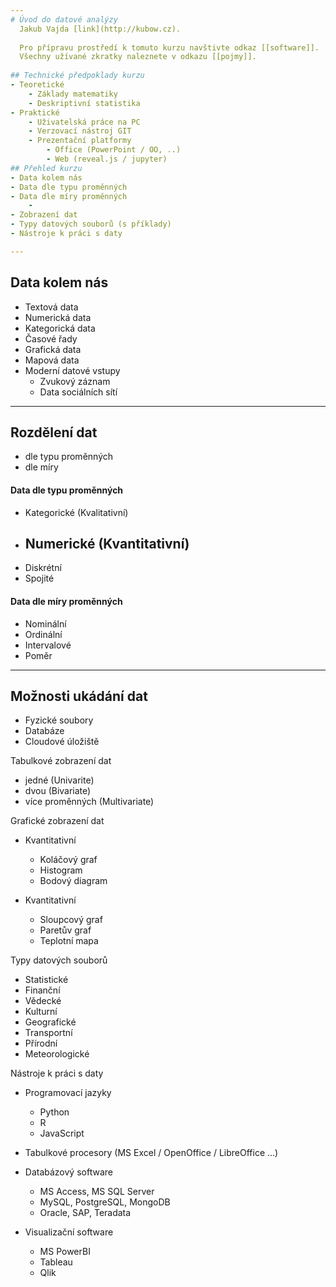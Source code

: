 ```yaml
---
# Úvod do datové analýzy
  Jakub Vajda [link](http://kubow.cz).
  
  Pro přípravu prostředí k tomuto kurzu navštivte odkaz [[software]].
  Všechny užívané zkratky naleznete v odkazu [[pojmy]].
    
## Technické předpoklady kurzu
- Teoretické
	- Základy matematiky
	- Deskriptivní statistika
- Praktické
	- Uživatelská práce na PC
	- Verzovací nástroj GIT
	- Prezentační platformy
		- Office (PowerPoint / OO, ..)
		- Web (reveal.js / jupyter)
## Přehled kurzu
- Data kolem nás
- Data dle typu proměnných
- Data dle míry proměnných
    -
- Zobrazení dat
- Typy datových souborů (s příklady)
- Nástroje k práci s daty

---
```

## Data kolem nás
 - Textová data
 -  Numerická data
 -  Kategorická data
 -  Časové řady
 -  Grafická data
 -  Mapová data
 -  Moderní datové vstupy
	 -  Zvukový záznam
	 -  Data sociálních sítí

---
## Rozdělení dat
  - dle typu proměnných
  - dle míry

#### Data dle typu proměnných

-   Kategorické (Kvalitativní)
-   Numerické (Kvantitativní)
	-
-   Diskrétní
-   Spojité

#### Data dle míry proměnných

-   Nominální
-   Ordinální
-   Intervalové
-   Poměr

---
## Možnosti ukádání dat
  - Fyzické soubory
  - Databáze
  - Cloudové úložiště

Tabulkové zobrazení dat

-   jedné (Univarite)
-   dvou (Bivariate)
-   více proměnných (Multivariate)

Grafické zobrazení dat

-   Kvantitativní

	-   Koláčový graf
	-   Histogram
	-   Bodový diagram

-   Kvantitativní

	-   Sloupcový graf
	-   Paretův graf
	-   Teplotní mapa


Typy datových souborů

-   Statistické
-   Finanční
-   Vědecké
-   Kulturní
-   Geografické
-   Transportní
-   Přírodní
-   Meteorologické

Nástroje k práci s daty

-   Programovací jazyky

	-   Python
	-   R
	-   JavaScript

-   Tabulkové procesory (MS Excel / OpenOffice / LibreOffice …)
-   Databázový software

	-   MS Access, MS SQL Server
	-   MySQL, PostgreSQL, MongoDB
	-   Oracle, SAP, Teradata

-   Visualizační software

	-   MS PowerBI
	-   Tableau
	-   Qlik
